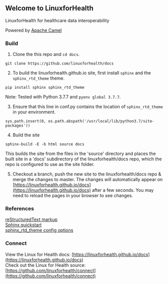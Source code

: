 ## Welcome to LinuxforHealth

LinuxforHealth for healthcare data interoperability

Powered by [Apache Camel](https://camel.apache.org/)

### Build

1. Clone the this repo and `cd docs`.
```
git clone https://github.com/linuxforhealth/docs
```

2. To build the linuxforhealth.github.io site, first install `sphinx` and the `sphinx_rtd_theme` theme.
```
pip install sphinx sphinx_rtd_theme
```
Note: Tested with Python 3.7.7 and `pyenv global 3.7.7`.

3. Ensure that this line in conf.py contains the location of `sphinx_rtd_theme` in your environment.
```
sys.path.insert(0, os.path.abspath('/usr/local/lib/python3.7/site-packages'))
```

4. Build the site
```
sphinx-build -E -b html source docs
```
This builds the site from the files in the 'source' directory and places the built site in a 'docs' subdirectory of the linuxforhealth/docs repo, which the repo is configured to use as the site folder.

5. Checkout a branch, push the new site to the linuxforhealth/docs repo & merge the changes to master.  The changes will automatically appear on [https://linuxforhealth.github.io/docs](https://linuxforhealth.github.io/docs) after a few seconds.  You may need to reload the pages in your browser to see changes.

### References

[reStructuredText markup](https://www.sphinx-doc.org/en/master/usage/restructuredtext/basics.html#rst-directives)  
[Sphinx quickstart](https://www.sphinx-doc.org/en/master/usage/quickstart.html)  
[sphinx_rtd_theme config options](https://sphinx-rtd-theme.readthedocs.io/en/latest/configuring.html)

### Connect

View the Linux for Health docs: [https://linuxforhealth.github.io/docs](https://linuxforhealth.github.io/docs)  
Check out the Linux for Health source: [https://github.com/linuxforhealth/connect](https://github.com/linuxforhealth/connect)
